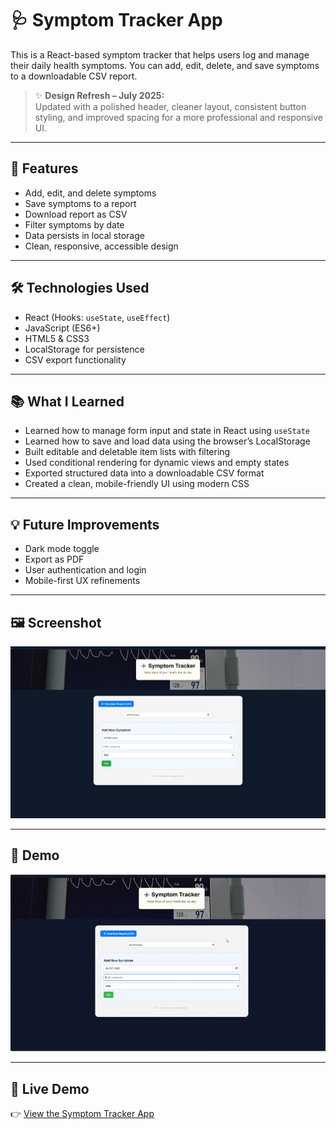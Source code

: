 # 🩺 Symptom Tracker App

This is a React-based symptom tracker that helps users log and manage their daily health symptoms. You can add, edit, delete, and save symptoms to a downloadable CSV report.

> ✨ **Design Refresh – July 2025:**  
> Updated with a polished header, cleaner layout, consistent button styling, and improved spacing for a more professional and responsive UI.

---

## 🚀 Features

- Add, edit, and delete symptoms
- Save symptoms to a report
- Download report as CSV
- Filter symptoms by date
- Data persists in local storage
- Clean, responsive, accessible design

---

## 🛠️ Technologies Used

- React (Hooks: `useState`, `useEffect`)
- JavaScript (ES6+)
- HTML5 & CSS3
- LocalStorage for persistence
- CSV export functionality

---

## 📚 What I Learned

- Learned how to manage form input and state in React using `useState`
- Learned how to save and load data using the browser’s LocalStorage
- Built editable and deletable item lists with filtering
- Used conditional rendering for dynamic views and empty states
- Exported structured data into a downloadable CSV format
- Created a clean, mobile-friendly UI using modern CSS

---

## 💡 Future Improvements

- Dark mode toggle
- Export as PDF
- User authentication and login
- Mobile-first UX refinements

---

## 🖼️ Screenshot

![Screenshot](./public/images/screenshot.jpeg)

---

## 📸 Demo

![Demo](./public/images/gif.gif)

---

## 🔗 Live Demo

👉 [View the Symptom Tracker App](https://symptom-tracker-seren.netlify.app)